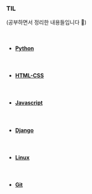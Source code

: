 ### TIL 
(공부하면서 정리한 내용들입니다 🙌)

<br>

- #### [Python](https://github.com/heejung-gjt/TIL/tree/master/Python)

<br>

- #### [HTML-CSS](https://github.com/heejung-gjt/TIL/tree/master/HTML-CSS)

<br>

- #### [Javascript](https://github.com/heejung-gjt/TIL/tree/master/javascript)

<br>

- #### [Django](https://github.com/heejung-gjt/TIL/tree/master/Django)
<br>

- #### [Linux](https://github.com/heejung-gjt/TIL/tree/master/linux)

<br>

- #### [Git](https://github.com/heejung-gjt/TIL/tree/master/git)

<br>

